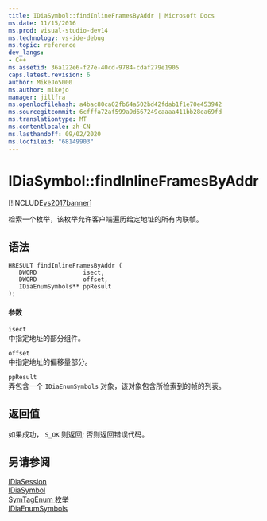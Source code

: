 ```yaml
---
title: IDiaSymbol::findInlineFramesByAddr | Microsoft Docs
ms.date: 11/15/2016
ms.prod: visual-studio-dev14
ms.technology: vs-ide-debug
ms.topic: reference
dev_langs:
- C++
ms.assetid: 36a122e6-f27e-40cd-9784-cdaf279e1905
caps.latest.revision: 6
author: MikeJo5000
ms.author: mikejo
manager: jillfra
ms.openlocfilehash: a4bac80ca02fb64a502bd42fdab1f1e70e453942
ms.sourcegitcommit: 6cfffa72af599a9d667249caaaa411bb28ea69fd
ms.translationtype: MT
ms.contentlocale: zh-CN
ms.lasthandoff: 09/02/2020
ms.locfileid: "68149903"
---
```

# <a name="idiasymbolfindinlineframesbyaddr"></a>IDiaSymbol::findInlineFramesByAddr
[!INCLUDE[vs2017banner](../../includes/vs2017banner.md)]

检索一个枚举，该枚举允许客户端遍历给定地址的所有内联帧。  
  
## <a name="syntax"></a>语法  
  
```cpp#  
HRESULT findInlineFramesByAddr (   
   DWORD             isect,  
   DWORD             offset,  
   IDiaEnumSymbols** ppResult  
);  
```  
  
#### <a name="parameters"></a>参数  
 `isect`  
 中指定地址的部分组件。  
  
 `offset`  
 中指定地址的偏移量部分。  
  
 `ppResult`  
 弄包含一个 `IDiaEnumSymbols` 对象，该对象包含所检索到的帧的列表。  
  
## <a name="return-value"></a>返回值  
 如果成功， `S_OK` 则返回; 否则返回错误代码。  
  
## <a name="see-also"></a>另请参阅  
 [IDiaSession](../../debugger/debug-interface-access/idiasession.md)   
 [IDiaSymbol](../../debugger/debug-interface-access/idiasymbol.md)   
 [SymTagEnum 枚举](../../debugger/debug-interface-access/symtagenum.md)   
 [IDiaEnumSymbols](../../debugger/debug-interface-access/idiaenumsymbols.md)
